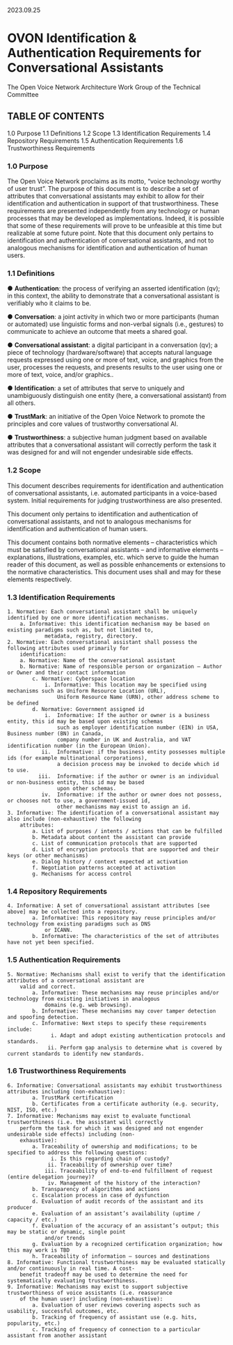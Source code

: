 2023.09.25

# OVON Identification & Authentication Requirements for Conversational Assistants

The Open Voice Network
Architecture Work Group of the Technical Committee

## TABLE OF CONTENTS
1.0 Purpose
1.1 Definitions
1.2 Scope
1.3 Identification Requirements
1.4 Repository Requirements
1.5 Authentication Requirements
1.6 Trustworthiness Requirements

### 1.0 Purpose

The Open Voice Network proclaims as its motto, “voice technology worthy of user trust”. The purpose of this document is to describe a set of attributes that conversational assistants may exhibit to allow for their identification and authentication in support of that trustworthiness. These requirements are presented independently from any technology or human processes that may be developed as implementations. Indeed, it is possible that some of these requirements will prove to be unfeasible at this time but realizable at some future point. Note that this document only pertains to identification and authentication of conversational assistants, and not to analogous mechanisms for identification and authentication of human users.

### 1.1 Definitions

● 	**Authentication**: the process of verifying an asserted identification (qv); in this context, the ability to demonstrate that a conversational assistant is verifiably who it claims to be.

● 	**Conversation**: a joint activity in which two or more participants (human or automated) use linguistic forms and non-verbal signals (i.e., gestures) to communicate to achieve an outcome that meets a shared goal.

● 	**Conversational assistant**: a digital participant in a conversation (qv); a piece of technology (hardware/software) that accepts natural language requests expressed using one or more of text, voice, and graphics from the user, processes the requests, and presents results to the user using one or more of  text, voice, and/or graphics..

● 	**Identification**: a set of attributes that serve to uniquely and unambiguously distinguish one entity (here, a conversational assistant) from all others.

●   **TrustMark**: an initiative of the Open Voice Network to promote the principles and core values of trustworthy conversational AI.

●   **Trustworthiness**: a subjective human judgment based on available attributes that a conversational assistant will correctly perform the task it was designed for and will not engender undesirable side effects.

### 1.2 Scope

This document describes requirements for identification and authentication of conversational assistants, i.e. automated participants in a voice-based system. Initial requirements for judging trustworthiness are also presented. 

This document only pertains to identification and authentication of conversational assistants, and not to analogous mechanisms for identification and authentication of human users.

This document contains both normative elements – characteristics which must be satisfied by conversational assistants – and informative elements – explanations, illustrations, examples, etc. which serve to guide the human reader of this document, as well as possible enhancements or extensions to the normative characteristics. This document uses shall and may for these elements respectively.

### 1.3 Identification Requirements

	1. Normative: Each conversational assistant shall be uniquely identified by one or more identification mechanisms.
		a. Informative: this identification mechanism may be based on existing paradigms such as, but not limited to,  
                metadata, registry, directory.
	2. Normative: Each conversational assistant shall possess the following attributes used primarily for  
        identification:
		a. Normative: Name of the conversational assistant
		b. Normative: Name of responsible person or organization — Author or Owner and their contact information
            c. Normative: Cyberspace location
                i. Informative: This location may be specified using mechanisms such as Uniform Resource Location (URL), 
                    Uniform Resource Name (URN), other address scheme to be defined
            d. Normative: Government assigned id
                i.  Informative: If the author or owner is a business entity, this id may be based upon existing schemas 
                    such as employer identification number (EIN) in USA, Business number (BN) in Canada, 
                    company number in UK and Australia, and VAT identification number (in the European Union). 
               ii.  Informative: if the business entity possesses multiple ids (for example multinational corporations), 
                    a decision process may be invoked to decide which id to use.
              iii.  Informative: if the author or owner is an individual or non-business entity, this id may be based 
                    upon other schemas.
               iv.  Informative: if the author or owner does not possess, or chooses not to use, a government-issued id, 
                    other mechanisms may exist to assign an id.
    3. Informative: The identification of a conversational assistant may also include (non-exhaustive) the following 
        attributes:
            a. List of purposes / intents / actions that can be fulfilled
            b. Metadata about content the assistant can provide  
            c. List of communication protocols that are supported
            d. List of encryption protocols that are supported and their keys (or other mechanisms)
            e. Dialog history / context expected at activation
            f. Negotiation patterns accepted at activation
            g. Mechanisms for access control

### 1.4 Repository Requirements
    4. Informative: A set of conversational assistant attributes [see above] may be collected into a repository.
            a. Informative: This repository may reuse principles and/or technology from existing paradigms such as DNS 
                or ICANN.
            b. Informative: The characteristics of the set of attributes have not yet been specified.

### 1.5 Authentication Requirements
    5. Normative: Mechanisms shall exist to verify that the identification attributes of a conversational assistant are 
        valid and correct.
            a. Informative: These mechanisms may reuse principles and/or technology from existing initiatives in analogous 
                domains (e.g. web browsing).
            b. Informative: These mechanisms may cover tamper detection and spoofing detection.
            c. Informative: Next steps to specify these requirements include:
                  i. Adapt and adopt existing authentication protocols and standards.
                 ii. Perform gap analysis to determine what is covered by current standards to identify new standards.
                 
### 1.6 Trustworthiness Requirements
    6. Informative: Conversational assistants may exhibit trustworthiness attributes including (non-exhaustive):
            a. TrustMark certification
            b. Certificates from a certificate authority (e.g. security, NIST, ISO, etc.)
    7. Informative: Mechanisms may exist to evaluate functional trustworthiness (i.e. the assistant will correctly 
        perform the task for which it was designed and not engender undesirable side effects) including (non-
        exhaustive):
            a. Traceability of ownership and modifications; to be specified to address the following questions:
                  i. Is this regarding chain of custody?  
                 ii. Traceability of ownership over time? 
                iii. Traceability of end-to-end fulfillment of request (entire delegation journey)?  
                 iv. Management of the history of the interaction?
            b. Transparency of algorithms and actions
            c. Escalation process in case of dysfunction
            d. Evaluation of audit records of the assistant and its producer
            e. Evaluation of an assistant’s availability (uptime / capacity / etc.)
            f. Evaluation of the accuracy of an assistant’s output; this may be static or dynamic, single point 
                and/or trends
            g. Evaluation by a recognized certification organization; how this may work is TBD
            h. Traceability of information – sources and destinations
    8. Informative: Functional trustworthiness may be evaluated statically and/or continuously in real time. A cost-
        benefit tradeoff may be used to determine the need for systematically evaluating trustworthiness.
    9. Informative: Mechanisms may exist to support subjective trustworthiness of voice assistants (i.e. reassurance 
        of the human user) including (non-exhaustive):
            a. Evaluation of user reviews covering aspects such as usability, successful outcomes, etc.
            b. Tracking of frequency of assistant use (e.g. hits, popularity, etc.)
            c. Tracking of frequency of connection to a particular assistant from another assistant

